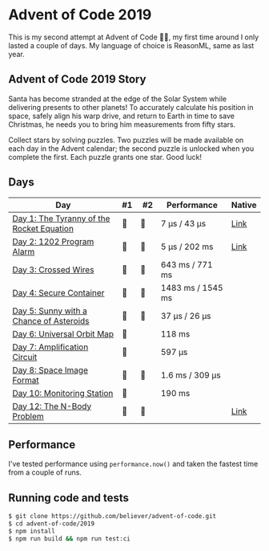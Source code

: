 # Advent of Code 2019

This is my second attempt at Advent of Code 🎅🏻, my first time around I only lasted
a couple of days. My language of choice is ReasonML, same as last year.

## Advent of Code 2019 Story

Santa has become stranded at the edge of the Solar System while delivering presents to other planets! To accurately calculate his position in space, safely align his warp drive, and return to Earth in time to save Christmas, he needs you to bring him measurements from fifty stars.

Collect stars by solving puzzles. Two puzzles will be made available on each day in the Advent calendar; the second puzzle is unlocked when you complete the first. Each puzzle grants one star. Good luck!

## Days

| Day                                                                                                                                                    | #1  |  #2 | Performance       | Native                                                                                        |
| ------------------------------------------------------------------------------------------------------------------------------------------------------ | --- | --- | ----------------- | --------------------------------------------------------------------------------------------- |
| [Day 1: The Tyranny of the Rocket Equation](https://github.com/believer/advent-of-code/tree/master/2019/src/day-01-the-tyranny-of-the-rocket-equation) | 🌟  | 🌟  | 7 µs / 43 µs      | [Link](https://github.com/believer/advent-of-code/blob/master/advent-of-native/lib/DayOne.re) |
| [Day 2: 1202 Program Alarm](https://github.com/believer/advent-of-code/tree/master/2019/src/day-02-1202-program-alarm)                                 | 🌟  | 🌟  | 5 µs / 202 ms     | [Link](https://github.com/believer/advent-of-code/blob/master/advent-of-native/lib/DayTwo.re) |
| [Day 3: Crossed Wires](https://github.com/believer/advent-of-code/tree/master/2019/src/day-03-crossed-wires)                                           | 🌟  | 🌟  | 643 ms / 771 ms   |                                                                                               |
| [Day 4: Secure Container](https://github.com/believer/advent-of-code/tree/master/2019/src/day-04-secure-container)                                     | 🌟  | 🌟  | 1483 ms / 1545 ms |                                                                                               |
| [Day 5: Sunny with a Chance of Asteroids](https://github.com/believer/advent-of-code/tree/master/2019/src/day-05-sunny-with-a-chance-of-asteroids)     | 🌟  | 🌟  | 37 µs / 26 µs     |                                                                                               |
| [Day 6: Universal Orbit Map](https://github.com/believer/advent-of-code/tree/master/2019/src/day-06-universal-orbit-map)                               | 🌟  |     | 118 ms            |                                                                                               |
| [Day 7: Amplification Circuit](https://github.com/believer/advent-of-code/tree/master/2019/src/day-07-amplification-circuit)                           | 🌟  |     | 597 µs            |                                                                                               |
| [Day 8: Space Image Format](https://github.com/believer/advent-of-code/tree/master/2019/src/day-08-space-image-format)                                 | 🌟  | 🌟  | 1.6 ms / 309 µs   |                                                                                               |
| [Day 10: Monitoring Station](https://github.com/believer/advent-of-code/tree/master/2019/src/day-10-monitoring-station)                                | 🌟  |     | 190 ms            |                                                                                               |
| [Day 12: The N-Body Problem](https://github.com/believer/advent-of-code/tree/master/2019/src/day-12-the-n-body-problem)                                | 🌟  | 🌟  |                   | [Link](https://github.com/believer/advent-of-code/blob/master/advent-of-native/lib/Day12.re)  |

## Performance

I've tested performance using `performance.now()` and taken the fastest time
from a couple of runs.

## Running code and tests

```bash
$ git clone https://github.com/believer/advent-of-code.git
$ cd advent-of-code/2019
$ npm install
$ npm run build && npm run test:ci
```
